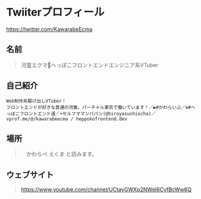 # Twiiterプロフィール

<https://twitter.com/KawarabeEcma>

## 名前

> 河童エクマ🥒へっぽこフロントエンドエンジニア系VTuber

## 自己紹介

```
Web制作系駆け出しVTuber！
フロントエンドが好きな普通の河童。バーチャル東京で働いています！／▶️#かわらいぶ／⚙️#へっぽこフロントエンド道／☀️セルフママンパパン(@hiroyasushiocha)／vprof.me/@/kawarabeecma / heppokofrontend.dev
```

## 場所

>　かわらべ えくま と読みます。

## ウェブサイト

> https://www.youtube.com/channel/UCtayGWXp2NWel6CyfBcWw6Q
